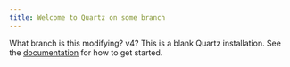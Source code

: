 ```yaml
---
title: Welcome to Quartz on some branch
---
```

What branch is this modifying? v4? 
This is a blank Quartz installation.
See the [documentation](https://quartz.jzhao.xyz) for how to get started.
